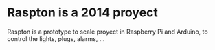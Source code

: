 # Raspton is a 2014 proyect
Raspton is a prototype to scale proyect in Raspberry Pi and Arduino, to control the lights, plugs, alarms, ...
